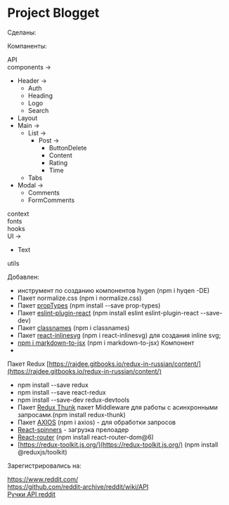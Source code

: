 # Project **Blogget**

Сделаны: <br/>

Компаненты:

API<br/>
components -> 
  * Header ->
    * Auth
    * Heading 
    * Logo
    * Search
  * Layout
  * Main ->  
    * List -> 
      * Post ->  
        * ButtonDelete 
        * Content 
        * Rating 
        * Time
    * Tabs
  * Modal -> 
    * Comments
    * FormComments

context<br/> 
fonts<br/>
hooks<br/>
UI ->
  * Text
  
utils<br/>

Добавлен:

* инструмент по созданию компонентов hygen (npm i hyqen -DE)
* Пакет normalize.css (npm i normalize.css)
* Пакет [propTypes](https://www.npmjs.com/package/prop-types) (npm install --save prop-types)
* Пакет [eslint-plugin-react](https://www.npmjs.com/package/eslint-plugin-react) (npm install eslint eslint-plugin-react --save-dev)
* Пакет [classnames](https://www.npmjs.com/package/classnames) (npm i classnames) 
* Пакет [react-inlinesvg](https://github.com/gilbarbara/react-inlinesvg) (npm i react-inlinesvg) для создания inline svg;
* [npm i markdown-to-jsx](https://www.npmjs.com/package/markdown-to-jsx) (npm i markdown-to-jsx) Компонент
* 
  
  Пакет Redux [https://rajdee.gitbooks.io/redux-in-russian/content/](https://rajdee.gitbooks.io/redux-in-russian/content/)

* npm install --save redux
* npm install --save react-redux
* npm install --save-dev redux-devtools
* Пакет [Redux Thunk](https://github.com/reduxjs/redux-thunk)  пакет Middleware для работы с асинхронными запросами.(npm install redux-thunk)
* Пакет [AXIOS](https://www.npmjs.com/package/axios) (npm i axios) - для обработки запросов
* [React-spinners](https://www.davidhu.io/react-spinners/) - загрузка прелоадер
* [React-router](https://reactrouter.com/) (npm install react-router-dom@6)
* [https://redux-toolkit.js.org/](https://redux-toolkit.js.org/) (npm install @reduxjs/toolkit)


Зарегистрировались на:

https://www.reddit.com/ <br>
https://github.com/reddit-archive/reddit/wiki/API <br>
[Ручки API reddit](https://www.reddit.com/dev/api/)
